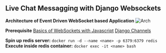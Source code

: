 ## Live Chat Messagging with Django Websockets

**Architecture of Event Driven WebSocket based Application**
![Arch](https://heroku-blog-files.s3.amazonaws.com/posts/1473343845-django-wsgi.png)

**Prerequisite**
[Basics of WebSockets with Javascript](https://javascript.info/websocket)
[Django Channels](https://channels.readthedocs.io/en/stable/)

**Spin up redis server:** `docker run -d --name <name> -p 6379:6379 redis`
**Execute inside redis container:** `docker exec -it <name> bash`
